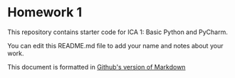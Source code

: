 # Homework 1

This repository contains starter code for ICA 1: Basic Python and PyCharm.

You can edit this README.md file to add your name and notes about your work.

This document is formatted in [Github's version of Markdown](https://docs.github.com/en/get-started/writing-on-github/getting-started-with-writing-and-formatting-on-github/basic-writing-and-formatting-syntax)
